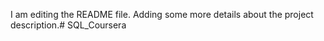 I am editing the README file. Adding some more details about the project description.# SQL_Coursera
